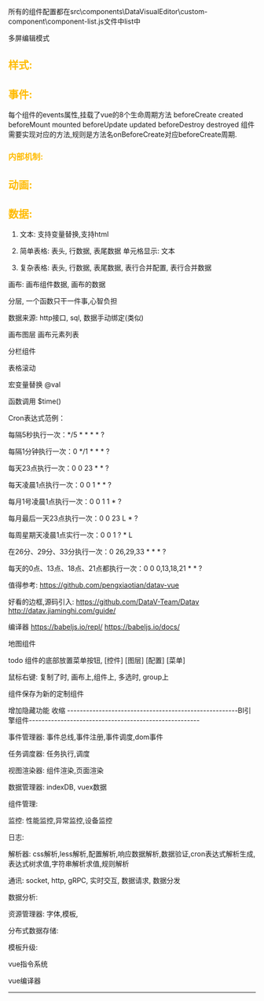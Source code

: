 
所有的组件配置都在src\components\DataVisualEditor\custom-component\component-list.js文件中list中



多屏编辑模式



## <font color="#fb0">样式: </font><br />

 


## <font color="#fb0">事件: </font><br /> 

每个组件的events属性,挂载了vue的8个生命周期方法
beforeCreate created 
beforeMount mounted 
beforeUpdate updated 
beforeDestroy destroyed 
组件需要实现对应的方法,规则是方法名onBeforeCreate对应beforeCreate周期.


### <font color="#fb0">内部机制: </font><br /> 
 

## <font color="#fb0">动画: </font><br /> 


## <font color="#fb0">数据: </font><br /> 

1. 文本: 支持变量替换,支持html
2. 简单表格:  表头, 行数据, 表尾数据
    单元格显示: 文本

3. 复杂表格:  表头, 行数据, 表尾数据, 表行合并配置, 表行合并数据 







画布: 画布组件数据, 画布的数据



分层, 一个函数只干一件事,心智负担




数据来源: http接口, sql, 数据手动绑定(类似)


画布图层
画布元素列表

分栏组件

表格滚动

宏变量替换
@val

函数调用
$time()







Cron表达式范例：

每隔5秒执行一次：*/5 * * * * ?

每隔1分钟执行一次：0 */1 * * * ?

每天23点执行一次：0 0 23 * * ?

每天凌晨1点执行一次：0 0 1 * * ?

每月1号凌晨1点执行一次：0 0 1 1 * ?

每月最后一天23点执行一次：0 0 23 L * ?

每周星期天凌晨1点实行一次：0 0 1 ? * L

在26分、29分、33分执行一次：0 26,29,33 * * * ?

每天的0点、13点、18点、21点都执行一次：0 0 0,13,18,21 * * ?

  


值得参考: https://github.com/pengxiaotian/datav-vue

好看的边框,源码引入:
https://github.com/DataV-Team/Datav
http://datav.jiaminghi.com/guide/


编译器
https://babeljs.io/repl/
https://babeljs.io/docs/


地图组件

todo 组件的底部放置菜单按钮,  [控件]  [图层] [配置] [菜单]   

鼠标右键:   复制了时, 画布上,组件上, 多选时, group上

组件保存为新的定制组件

增加隐藏功能
收缩
------------------------------------------------------BI引擎组件------------------------------------------------------

事件管理器: 事件总线,事件注册,事件调度,dom事件

任务调度器: 任务执行,调度

视图渲染器: 组件渲染,页面渲染

数据管理器: indexDB, vuex数据

组件管理: 

监控: 性能监控,异常监控,设备监控

日志: 
 
解析器: css解析,less解析,配置解析,响应数据解析,数据验证,cron表达式解析生成,表达式树求值,字符串解析求值,规则解析
 
通讯: socket, http, gRPC, 实时交互, 数据请求, 数据分发

数据分析: 

资源管理器: 字体,模板,

分布式数据存储: 

模板升级:
 
vue指令系统

vue编译器

--------------------------------------------------------------------------------------------------------------